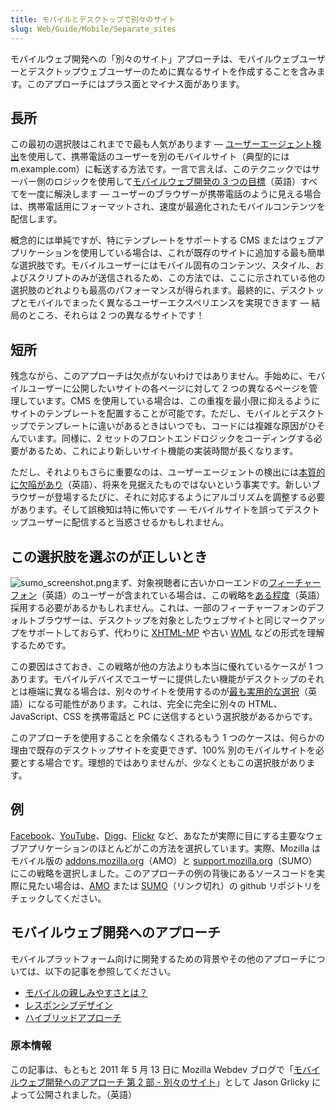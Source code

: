 ```yaml
---
title: モバイルとデスクトップで別々のサイト
slug: Web/Guide/Mobile/Separate_sites
---
```

モバイルウェブ開発への「別々のサイト」アプローチは、モバイルウェブユーザーとデスクトップウェブユーザーのために異なるサイトを作成することを含みます。このアプローチにはプラス面とマイナス面があります。

## 長所

この最初の選択肢はこれまでで最も人気があります — [ユーザーエージェント検出](https://ja.wikipedia.org/wiki/ユーザーエージェント#ユーザーエージェント・スニッフィング)を使用して、携帯電話のユーザーを別のモバイルサイト（典型的には m.example.com）に転送する方法です。一言で言えば、このテクニックではサーバー側のロジックを使用して[モバイルウェブ開発の 3 つの目標](http://blog.mozilla.com/webdev/2011/05/04/approaches-to-mobile-web-development-part-1-what-is-mobile-friendliness/)（英語）すべてを一度に解決します — ユーザーのブラウザーが携帯電話のように見える場合は、携帯電話用にフォーマットされ、速度が最適化されたモバイルコンテンツを配信します。

概念的には単純ですが、特にテンプレートをサポートする CMS またはウェブアプリケーションを使用している場合は、これが既存のサイトに追加する最も簡単な選択肢です。モバイルユーザーにはモバイル固有のコンテンツ、スタイル、およびスクリプトのみが送信されるため、この方法では、ここに示されている他の選択肢のどれよりも最高のパフォーマンスが得られます。最終的に、デスクトップとモバイルでまったく異なるユーザーエクスペリエンスを実現できます — 結局のところ、それらは 2 つの異なるサイトです！

## 短所

残念ながら、このアプローチは欠点がないわけではありません。手始めに、モバイルユーザーに公開したいサイトの各ページに対して 2 つの異なるページを管理しています。CMS を使用している場合は、この重複を最小限に抑えるようにサイトのテンプレートを配置することが可能です。ただし、モバイルとデスクトップでテンプレートに違いがあるときはいつでも、コードには複雑な原因がひそんでいます。同様に、2 セットのフロントエンドロジックをコーディングする必要があるため、これにより新しいサイト機能の実装時間が長くなります。

ただし、それよりもさらに重要なのは、ユーザーエージェントの検出には[本質的に欠陥があり](http://css-tricks.com/browser-detection-is-bad/)（英語）、将来を見据えたものではないという事実です。新しいブラウザーが登場するたびに、それに対応するようにアルゴリズムを調整する必要があります。そして誤検知は特に怖いです — モバイルサイトを誤ってデスクトップユーザーに配信すると当惑させるかもしれません。

## この選択肢を選ぶのが正しいとき

![sumo_screenshot.png](sumo_screenshot.png)まず、対象視聴者に古いかローエンドの[フィーチャーフォン](http://www.cnet.com/8301-17918_1-10461614-85.html)（英語）のユーザーが含まれている場合は、この戦略を[ある程度](http://www.passani.it/gap/#adaptation)（英語）採用する必要があるかもしれません。これは、一部のフィーチャーフォンのデフォルトブラウザーは、デスクトップを対象としたウェブサイトと同じマークアップをサポートしておらず、代わりに [XHTML-MP](http://ja.wikipedia.org/wiki/XHTML_Mobile_Profile) や古い [WML](http://ja.wikipedia.org/wiki/Wireless_Markup_Language) などの形式を理解するためです。

この要因はさておき、この戦略が他の方法よりも本当に優れているケースが 1 つあります。モバイルデバイスでユーザーに提供したい機能がデスクトップのそれとは極端に異なる場合は、別々のサイトを使用するのが[最も実用的な選択](http://tripleodeon.com/2010/10/not-a-mobile-web-merely-a-320px-wide-one)（英語）になる可能性があります。これは、完全に完全に別々の HTML、JavaScript、CSS を携帯電話と PC に送信するという選択肢があるからです。

このアプローチを使用することを余儀なくされるもう 1 つのケースは、何らかの理由で既存のデスクトップサイトを変更できず、100% 別のモバイルサイトを必要とする場合です。理想的ではありませんが、少なくともこの選択肢があります。

## 例

[Facebook](http://m.facebook.com/)、[YouTube](http://m.youtube.com/)、[Digg](http://m.digg.com/ "Mobile Digg")、[Flickr](http://m.flickr.com/ "Mobile Flickr") など、あなたが実際に目にする主要なウェブアプリケーションのほとんどがこの方法を選択しています。実際、Mozilla はモバイル版の [addons.mozilla.org](https://addons.mozilla.org/)（AMO）と [support.mozilla.org](http://support.mozilla.com/)（SUMO）にこの戦略を選択しました。このアプローチの例の背後にあるソースコードを実際に見たい場合は、[AMO](https://github.com/jbalogh/zamboni/) または [SUMO](https://github.com/jsocol/kitsune)（リンク切れ）の github リポジトリをチェックしてください。

## モバイルウェブ開発へのアプローチ

モバイルプラットフォーム向けに開発するための背景やその他のアプローチについては、以下の記事を参照してください。

- [モバイルの親しみやすさとは？](/ja/docs/Web/Guide/Mobile/Mobile-friendliness)
- [レスポンシブデザイン](/ja/docs/Web_Development/Mobile/Responsive_design)
- [ハイブリッドアプローチ](/ja/docs/Web/Guide/Mobile/A_hybrid_approach)

### 原本情報

この記事は、もともと 2011 年 5 月 13 日に Mozilla Webdev ブログで「[モバイルウェブ開発へのアプローチ 第 2 部 - 別々のサイト](http://blog.mozilla.com/webdev/2011/05/13/approaches-to-mobile-web-development-part-2-separate-sites/)」として Jason Grlicky によって公開されました。（英語）
